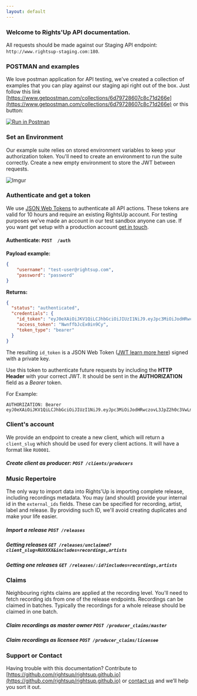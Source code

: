 ```yaml
---
layout: default
---
```


### [<span aria-hidden="true" class="octicon octicon-link"></span>](#overview)Welcome to Rights'Up API documentation.

All requests should be made against our Staging API endpoint: `http://www.rightsup-staging.com:180`.

### POSTMAN and examples

We love postman application for API testing, we've created a collection of examples that you can play against our staging api right out of the box. Just follow this link [https://www.getpostman.com/collections/6d79728607c8c71d266e](https://www.getpostman.com/collections/6d79728607c8c71d266e) or this button:

[![Run in Postman](https://run.pstmn.io/button.svg)](https://app.getpostman.com/run-collection/6d79728607c8c71d266e)

### Set an Environment

Our example suite relies on stored environment variables to keep your authorization token. You'll need to create an environment to run the suite correctly. Create a new empty environment to store the JWT between requests.

![Imgur](http://i.imgur.com/f5GUpHB.gif)

### Authenticate and get a token

We use [JSON Web Tokens](http://jwt.io) to authenticate all API actions. These tokens are valid for 10 hours and require an existing RightsUp account. For testing purposes we've made an account in our test sandbox anyone can use. If you want get setup with a production account [get in touch](mailto:it@rightsup.com).

#### Authenticate: `POST  /auth`

**Payload example:**

```json
{
    "username": "test-user@rightsup.com",
    "password": "password"
}
```

**Returns:**

```json
{
  "status": "authenticated",
  "credentials": {
    "id_token": "eyJ0eXAiOiJKV1QiLCJhbGciOiJIUzI1NiJ9.eyJpc3MiOiJodHRwczovL3JpZ2h0c3VwLmV1LmF1dGgwLmNvbS8iLCJzdWIiOiJhdXRoMHw1NzZhNWQxNzM3NjY3NTNhNjg2ZGQxYjMiLCJhdWQiOiJSNlRuZDY5SE5QNVZRNVlJcU5weHc3cnBqVnUyUU5DdSIsImV4cCI6MTQ2NjYyNTU0NSwiaWF0IjoxNDY2NTg5NTQ1fQ.LWxvjkukgbBJeL__1YQn8YG7vkrkPRWvWvNQAULRfa8",
    "access_token": "NwnffbJcEx0in9Cy",
    "token_type": "bearer"
  }
}
```

The resulting `id_token` is a JSON Web Token ([JWT learn more here](https://jwt.io/)) signed with a private key.

Use this token to authenticate future requests by including the **HTTP Header** with your correct JWT. It should be sent in the **AUTHORIZATION** field as a *Bearer* token.

For Example:

```
AUTHORIZATION: Bearer eyJ0eXAiOiJKV1QiLCJhbGciOiJIUzI1NiJ9.eyJpc3MiOiJodHRwczovL3JpZ2h0c3VwLmV1LmF1dGgwLmNvbS8iLCJzdWIiOiJhdXRoMHw1NzZhNWQxNzM3NjY3NTNhNjg2ZGQxYjMiLCJhdWQiOiJSNlRuZDY5SE5QNVZRNVlJcU5weHc3cnBqVnUyUU5DdSIsImV4cCI6MTQ2NjYyNTU0NSwiaWF0IjoxNDY2NTg5NTQ1fQ.LWxvjkukgbBJeL__1YQn8YG7vkrkPRWvWvNQAULRfa8
```

### [<span aria-hidden="true" class="octicon octicon-link"></span>](#accounts)Client's account

We provide an endpoint to create a new client, which will return a `client_slug` which should be used for every client actions. It will have a format like `RU0001`.

##### Create client as producer: `POST /clients/producers`

### [<span aria-hidden="true" class="octicon octicon-link"></span>](#accounts)Music Repertoire

The only way to import data into Rights'Up is importing complete release, including recordings metadata. You may (and should) provide your internal id in the `external_ids` fields. These can be specified for recording, artist, label and release. By providing such ID, we'll avoid creating duplicates and make your life easier.

##### Import a release `POST /releases`  
##### Getting releases `GET /releases/unclaimed?client_slug=RUXXXX&includes=recordings,artists`  
##### Getting one releases `GET /releases/:id?includes=recordings,artists`  

### Claims

Neighbouring rights claims are applied at the recording level. You'll need to fetch recording ids from one of the release endpoints. Recordings can be claimed in batches. Typically the recordings for a whole release should be claimed in one batch.

##### Claim recordings as master owner `POST /producer_claims/master`  
##### Claim recordings as licensee `POST /producer_claims/licensee`  

### [<span aria-hidden="true" class="octicon octicon-link"></span>](#support-or-contact)Support or Contact

Having trouble with this documentation? Contribute to [https://github.com/rightsup/rightsup.github.io](https://github.com/rightsup/rightsup.github.io) or [contact us](mailto:it@rightsup.com) and we’ll help you sort it out.
